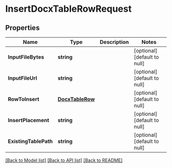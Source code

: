 # InsertDocxTableRowRequest

## Properties
Name | Type | Description | Notes
------------ | ------------- | ------------- | -------------
**InputFileBytes** | **string** |  | [optional] [default to null]
**InputFileUrl** | **string** |  | [optional] [default to null]
**RowToInsert** | [**DocxTableRow**](DocxTableRow.md) |  | [optional] [default to null]
**InsertPlacement** | **string** |  | [optional] [default to null]
**ExistingTablePath** | **string** |  | [optional] [default to null]

[[Back to Model list]](../README.md#documentation-for-models) [[Back to API list]](../README.md#documentation-for-api-endpoints) [[Back to README]](../README.md)


